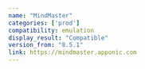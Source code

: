```yaml
---
name: "MindMaster"
categories: ['prod']
compatibility: emulation
display_result: "Compatible"
version_from: "8.5.1"
link: https://mindmaster.apponic.com
---
```

